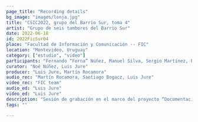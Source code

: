 ```yaml
---
page_title: "Recording details"
bg_image: "images/lonja.jpg"
title: "CSIC2022, grupo del Barrio Sur, toma 4"  
artist: "Grupo de seis tambores del Barrio Sur" 
date: 2022-06-18
id: 2022FicSur04
place: "Facultad de Información y Comunicación -- FIC" 
location: "Montevideo, Uruguay" 
category: ["estudio", "video"]
participants: "Fernando “Ferna” Núñez, Manuel Silva, Sergio Martínez, Esteban “Gallo” Álvarez, Sebastián Anselmo, Noé Núñez" 
curator: "Noé Núñez, Luis Jure" 
producer: "Luis Jure, Martín Rocamora" 
audio_rec: "Martín Rocamora, Santiago Bogacz, Luis Jure" 
video_rec: "FIC team" 
audio_ed: "Luis Jure" 
video_ed: "Luis Jure" 
description: "Sesión de grabación en el marco del proyecto “Documentacion y análisis del candombe uruguayo”, financiado por la CSIC, agencia de investigación de la Universidad de la República. La sesión se realizó en colaboración con la FIC." 
tags: "" 

---
```

